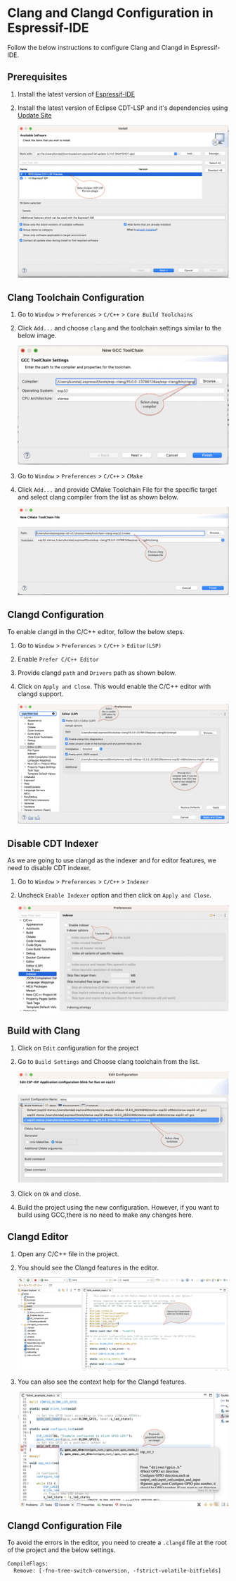 # Clang and Clangd Configuration in Espressif-IDE

Follow the below instructions to configure Clang and Clangd in Espressif-IDE.

## Prerequisites
1. Install the latest version of [Espressif-IDE](https://github.com/espressif/idf-eclipse-plugin/blob/master/docs/Espressif-IDE.md#downloads) 
2. Install the latest version of Eclipse CDT-LSP and it's dependencies using [Update Site](https://dl.espressif.com/dl/idf-eclipse-plugin/updates/latest/)

 	![](images/clangd/cdtlsp_updatesite.png)

## Clang Toolchain Configuration
1. Go to `Window` > `Preferences` > `C/C++` > `Core Build Toolchains` 
2. Click `Add...` and choose `clang` and the toolchain settings similar to the below image.

 	![](images/clangd/clang_compiler_config.png)

3. Go to `Window` > `Preferences` > `C/C++` > `CMake`  
4. Click `Add...` and provide CMake Toolchain File for the specific target and select clang compiler from the list as shown below.

 	![](images/clangd/new_cmake_clang_toolchain_config.png)

## Clangd Configuration
To enable clangd in the C/C++ editor, follow the below steps.

1. Go to `Window` > `Preferences` > `C/C++` > `Editor(LSP)`
2. Enable `Prefer C/C++ Editor`
3. Provide clangd `path` and `Drivers` path as shown below.
4. Click on `Apply and Close`. This would enable the C/C++ editor with clangd support.

 	![](images/clangd/clangd_config.png)

## Disable CDT Indexer
As we are going to use clangd as the indexer and for editor features, we need to disable CDT indexer.

1. Go to `Window` > `Preferences` > `C/C++` > `Indexer`
2. Uncheck `Enable Indexer` option and then click on `Apply and Close`.
   
   
   ![](images/clangd/cdt_indexer_disable.png)

## Build with Clang
1. Click on `Edit` configuration for the project
2. Go to `Build Settings` and Choose clang toolchain from the list.

 	![](images/clangd/build_settings_clang.png)

3. Click on `Ok` and close.
4. Build the project using the new configuration. However, if you want to build using GCC,there is no need to make any changes here.

## Clangd Editor
1. Open any C/C++ file in the project.
2. You should see the Clangd features in the editor.

 	![](images/clangd/clangd_editor.png)
3. You can also see the context help for the Clangd features.

 	![](images/clangd/clangd_context_help.png)

## Clangd Configuration File
To avoid the errors in the editor, you need to create a `.clangd` file at the root of the project and the below settings.

```
CompileFlags:
  Remove: [-fno-tree-switch-conversion, -fstrict-volatile-bitfields]

```

